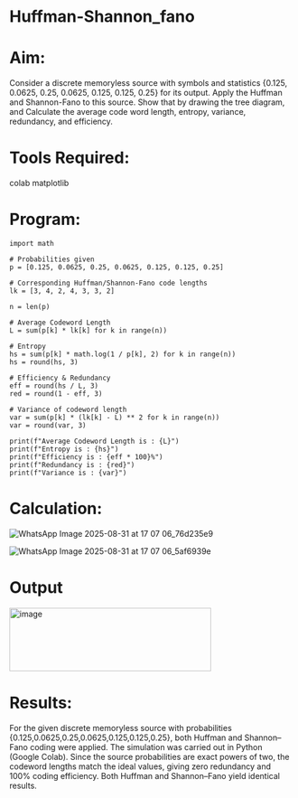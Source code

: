 # Huffman-Shannon_fano
# Aim:
Consider a discrete memoryless source with symbols and statistics {0.125, 0.0625, 0.25, 0.0625, 0.125, 0.125, 0.25} for its output. 
Apply the Huffman and Shannon-Fano to this source. 
Show that by drawing the tree diagram, and 
Calculate the average code word length, entropy, variance, redundancy, and efficiency.
# Tools Required:
colab
matplotlib
# Program:
```
import math

# Probabilities given
p = [0.125, 0.0625, 0.25, 0.0625, 0.125, 0.125, 0.25]

# Corresponding Huffman/Shannon-Fano code lengths
lk = [3, 4, 2, 4, 3, 3, 2]

n = len(p)

# Average Codeword Length
L = sum(p[k] * lk[k] for k in range(n))

# Entropy
hs = sum(p[k] * math.log(1 / p[k], 2) for k in range(n))
hs = round(hs, 3)

# Efficiency & Redundancy
eff = round(hs / L, 3)
red = round(1 - eff, 3)

# Variance of codeword length
var = sum(p[k] * (lk[k] - L) ** 2 for k in range(n))
var = round(var, 3)

print(f"Average Codeword Length is : {L}")
print(f"Entropy is : {hs}")
print(f"Efficiency is : {eff * 100}%")
print(f"Redundancy is : {red}")
print(f"Variance is : {var}")

```
# Calculation:

![WhatsApp Image 2025-08-31 at 17 07 06_76d235e9](https://github.com/user-attachments/assets/a09a5720-1cab-4c3b-bf71-b46a67ba4f47)

![WhatsApp Image 2025-08-31 at 17 07 06_5af6939e](https://github.com/user-attachments/assets/993444c2-91bd-4f81-9026-9b9e41789920)



# Output

<img width="357" height="112" alt="image" src="https://github.com/user-attachments/assets/75fc03e2-2e27-465f-ba97-a155790eab7e" />



# Results:

For the given discrete memoryless source with probabilities
{0.125,0.0625,0.25,0.0625,0.125,0.125,0.25},
both Huffman and Shannon–Fano coding were applied. The simulation was carried out in Python (Google Colab).
Since the source probabilities are exact powers of two, the codeword lengths match the ideal values, giving zero redundancy and 100% coding efficiency. Both Huffman and Shannon–Fano yield identical results.

